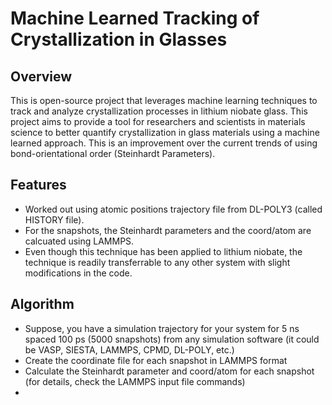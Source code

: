 # Machine Learned Tracking of Crystallization in Glasses

## Overview
This is open-source project that leverages machine learning techniques to track and analyze crystallization processes in lithium niobate glass. This project aims to provide a tool for researchers and scientists in materials science to better quantify crystallization in glass materials using a machine learned approach. This is an improvement over the current trends of using bond-orientational order (Steinhardt Parameters). 

## Features
- Worked out using atomic positions trajectory file from DL-POLY3 (called HISTORY file).
- For the snapshots, the Steinhardt parameters and the coord/atom are calcuated using LAMMPS.
- Even though this technique has been applied to lithium niobate, the technique is readily transferrable to any other system with slight modifications in the code.

## Algorithm
- Suppose, you have a simulation trajectory for your system for 5 ns spaced 100 ps (5000 snapshots) from any simulation software (it could be VASP, SIESTA, LAMMPS, CPMD, DL-POLY, etc.)
- Create the coordinate file for each snapshot in LAMMPS format
- Calculate the Steinhardt parameter and coord/atom for each snapshot (for details, check the LAMMPS input file commands)
- 



